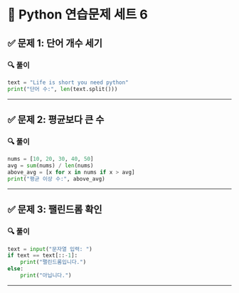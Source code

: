 # 🐍 Python 연습문제 세트 6

## ✅ 문제 1: 단어 개수 세기
### 🔍 풀이
```python
text = "Life is short you need python"
print("단어 수:", len(text.split()))
```

---

## ✅ 문제 2: 평균보다 큰 수
### 🔍 풀이
```python
nums = [10, 20, 30, 40, 50]
avg = sum(nums) / len(nums)
above_avg = [x for x in nums if x > avg]
print("평균 이상 수:", above_avg)
```

---

## ✅ 문제 3: 팰린드롬 확인
### 🔍 풀이
```python
text = input("문자열 입력: ")
if text == text[::-1]:
    print("팰린드롬입니다.")
else:
    print("아닙니다.")
```

---

